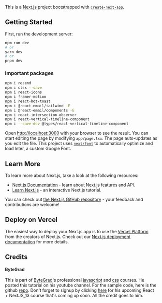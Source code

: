 This is a [Next.js](https://nextjs.org/) project bootstrapped with [`create-next-app`](https://github.com/vercel/next.js/tree/canary/packages/create-next-app).


## Getting Started

First, run the development server:

```bash
npm run dev
# or
yarn dev
# or
pnpm dev
```

### Important packages

```bash
npm i resend
npm i clsx --save
npm i react-icons
npm i framer-motion
npm i react-hot-toast
npm i @react-email/tailwind -E
npm i @react-email/components -E
npm i react-intersection-observer
npm i react-vertical-timeline-component
npm i --save-dev @types/react-vertical-timeline-component
```

Open [http://localhost:3000](http://localhost:3000) with your browser to see the result.
You can start editing the page by modifying `app/page.tsx`. The page auto-updates as you edit the file.
This project uses [`next/font`](https://nextjs.org/docs/basic-features/font-optimization) to automatically optimize and load Inter, a custom Google Font.

## Learn More

To learn more about Next.js, take a look at the following resources:

- [Next.js Documentation](https://nextjs.org/docs) - learn about Next.js features and API.
- [Learn Next.js](https://nextjs.org/learn) - an interactive Next.js tutorial.

You can check out [the Next.js GitHub repository](https://github.com/vercel/next.js/) - your feedback and contributions are welcome!

## Deploy on Vercel

The easiest way to deploy your Next.js app is to use the [Vercel Platform](https://vercel.com/new?utm_medium=default-template&filter=next.js&utm_source=create-next-app&utm_campaign=create-next-app-readme) from the creators of Next.js.
Check out our [Next.js deployment documentation](https://nextjs.org/docs/deployment) for more details.

## Credits

#### ByteGrad
This is part of [ByteGrad]()'s professional [javascript](https://www.youtube.com/redirect?event=video_description&redir_token=QUFFLUhqbkc4TzZsUFR5dWZrZThwcUt0UEoxY25aZnBnQXxBQ3Jtc0ttVnFvQTd0RXh1cThQZTZaUjI1eF9RY0NJTFZfblNnZU9hR0MzNFA3OUpMVVlXcERpN3dCRUswYm1OOXNiY200UWtIU0I2NEVyNnNhd1JPN1FvbWpNY3JfM29Eel9CcUZjQWRobk9tbG9qdENYV2lWVQ&q=https%3A%2F%2Fwww.udemy.com%2Fcourse%2Fprofessional-javascript-course%2F%3FreferralCode%3D0C1D5752923168BC87C2&v=sUKptmUVIBM) and [css](https://www.youtube.com/redirect?event=video_description&redir_token=QUFFLUhqbnZwcWt1Y2R2dWx0amVTWG1BLUMxRHg4UlR5QXxBQ3Jtc0tuMnc2MGxETk1WQThNWFBPZ20zOHNQZWFNRWZJeFRYZzMtQm1XSWZwd2VkMEp1bGhJUGJzQUJxLXN5MWo1aGVNQ1R4UjJkRXpoMEVFZlY3ZTdmOWRjMFZXcWZ4Q0hZdUd2NjBxMERNc2NkNDJBMklQQQ&q=https%3A%2F%2Fwww.udemy.com%2Fcourse%2Fprofessional-css%2F%3FreferralCode%3D4C3C08E82629E6B15752&v=sUKptmUVIBM) courses. He posted this tutorial on his youtube channel. For the sample code, here is the github [repo](https://github.com/ByteGrad/portfolio-website.git). Don't forget to signup by clicking [here](https://www.youtube.com/redirect?event=video_description&redir_token=QUFFLUhqbFh1di1XRWJ0NjJTT0p6NThFWWZ2b3dacHZDZ3xBQ3Jtc0tsaDJTY0gzVHZ4LXdRc19fSzFCUVd3YTE2ZkVNeU9PWFBQT3VaWV9IdDVyNG1YSVQzMGtMRWRsSWhHb3pEemRBQWRGcXdLazJHc1hyYXFSdC1pV3VCTUtRZHBqTGNnN2pBMzV2UnA0bUZ2UlN4MnB1Yw&q=https%3A%2F%2Femail.bytegrad.com%2F&v=sUKptmUVIBM) for his upcoming React + NextJS_13 course that's coming up soon. All the credit goes to him.
